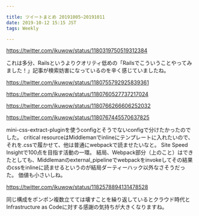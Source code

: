 ```yaml
---

title: ツイートまとめ 20191005~20191011
date: 2019-10-12 15:15 JST
tags: Weekly

---
```


https://twitter.com/ikuwow/status/1180319750519312384

これは多分、Railsというよりクオリティ低めの「Railsでこういうことやってみました！」記事が検索妨害になっているのを辛く感じていましたね。

https://twitter.com/ikuwow/status/1180755792925839361


https://twitter.com/ikuwow/status/1180760527737217024

https://twitter.com/ikuwow/status/1180766266606252032

https://twitter.com/ikuwow/status/1180767445570637825

mini-css-extract-pluginを使うconfigとそうでないconfigで分けたかったのでした。
critical resourceはMiddlemanでinlineにテンプレートに入れたいので、それを.cssで履かせて、他は普通にwebpackで読ませたいなと。
Site Speed Insightで100点を目指す活動の一環。
結局、Webpack部分（上のこと）はできたとしても、Middlemanのexternal\_pipelineでwebpackをinvokeしてその結果のcssをinlineに読ませるというのが結局ダーティーハック以外なさそうだった。
価値も小さいしね。

https://twitter.com/ikuwow/status/1182578894131478528

同じ構成をポンポン複数立てては壊すことを繰り返しているとクラウド時代とInfrastructure as Codeに対する感謝の気持ちが大きくなりますね。
